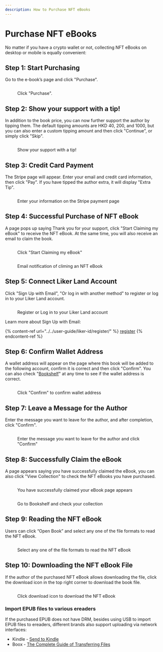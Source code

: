 ```yaml
---
description: How to Purchase NFT eBooks
---
```


# Purchase NFT eBooks

No matter if you have a crypto wallet or not, collecting NFT eBooks on desktop or mobile is equally convenient:

## Step 1: Start Purchasing

Go to the e-book’s page and click "Purchase".

<figure><img src="../../.gitbook/assets/Collect NFT Book 1-en.png" alt=""><figcaption><p>Click "Purchase".</p></figcaption></figure>

## Step 2: Show your support with a tip!

In addition to the book price, you can now further support the author by tipping them. The default tipping amounts are HKD 40, 200, and 1000, but you can also enter a custom tipping amount and then click "Continue", or simply click "Skip".

<figure><img src="../../.gitbook/assets/Collect NFT Book 2-en.png" alt=""><figcaption><p>Show your support with a tip!</p></figcaption></figure>

## Step 3: Credit Card Payment

The Stripe page will appear. Enter your email and credit card information, then click "Pay". If you have tipped the author extra, it will display "Extra Tip".

<figure><img src="../../.gitbook/assets/Collect NFT Book 3.png" alt=""><figcaption><p>Enter your information on the Stripe payment page</p></figcaption></figure>

## Step 4: Successful Purchase of NFT eBook

A page pops up saying Thank you for your support, click "Start Claiming my eBook" to receive the NFT eBook. At the same time, you will also receive an email to claim the book.

<figure><img src="../../.gitbook/assets/Collect NFT Book 4-en.png" alt=""><figcaption><p> Click "Start Claiming my eBook"</p></figcaption></figure>

<figure><img src="../../.gitbook/assets/Collect NFT Book 5.png" alt=""><figcaption><p> Email notification of climing an NFT eBook</p></figcaption></figure>

## Step 5: Connect Liker Land Account

Click "Sign Up with Email", "Or log in with another method" to register or log in to your Liker Land account.

<figure><img src="../../.gitbook/assets/Collect NFT Book 6-en.png" alt=""><figcaption><p>Register or Log in to your Liker Land account</p></figcaption></figure>

Learn more about Sign Up with Email:

{% content-ref url="../../user-guide/liker-id/register/" %}
[register](../../user-guide/liker-id/register/)
{% endcontent-ref %}

## Step 6: Confirm Wallet Address

A wallet address will appear on the page where this book will be added to the following account, confirm it is correct and then click "Confirm". You can also check "[Bookshelf](../liker-land-web/bookshelf.md)" at any time to see if the wallet address is correct.

<figure><img src="../../.gitbook/assets/Collect NFT Book 7-en.png" alt=""><figcaption><p>Click "Confirm" to confirm wallet address</p></figcaption></figure>

## Step 7: Leave a Message for the Author

Enter the message you want to leave for the author, and after completion, click "Confirm".

<figure><img src="../../.gitbook/assets/Collect NFT Book 8-en.png" alt=""><figcaption><p>Enter the message you want to leave for the author and click "Confirm"</p></figcaption></figure>

## Step 8: Successfully Claim the eBook

A page appears saying you have successfully claimed the eBook, you can also click "View Collection" to check the NFT eBooks you have purchased.

<figure><img src="../../.gitbook/assets/Collect NFT Book 9-en.png" alt=""><figcaption><p>You have successfully claimed your eBook page appears</p></figcaption></figure>

<figure><img src="../../.gitbook/assets/Collect NFT Book 10-en.png" alt=""><figcaption><p>Go to Bookshelf and check your collection</p></figcaption></figure>

## Step 9: Reading the NFT eBook

Users can click “Open Book” and select any one of the file formats to read the NFT eBook.

<figure><img src="../../.gitbook/assets/Collect NFT Book 11-en.png" alt=""><figcaption><p>Select any one of the file formats to read the NFT eBook</p></figcaption></figure>

## Step 10: Downloading the NFT eBook File

If the author of the purchased NFT eBook allows downloading the file, click the download icon in the top right corner to download the book file.

<figure><img src="../../.gitbook/assets/Collect NFT Book 12.png" alt=""><figcaption><p>Click download icon to download the NFT eBook</p></figcaption></figure>

### Import EPUB files to various ereaders

If the purchased EPUB does not have DRM, besides using USB to import EPUB files to ereaders, different brands also support uploading via network interfaces:

* Kindle - [Send to Kindle](https://www.amazon.com/-/zh\_TW/gp/sendtokindle)
* Boox - [The Complete Guide of Transferring Files](https://shop.boox.com/blogs/news/the-complete-guide-of-transferring-files)
